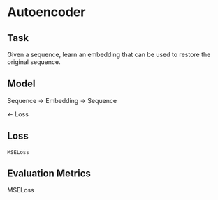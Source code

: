 # Autoencoder

## Task

Given a sequence, learn an embedding that can be used to restore the original sequence.

## Model

Sequence -> Embedding -> Sequence

<- Loss

## Loss

`MSELoss`

## Evaluation Metrics

MSELoss
